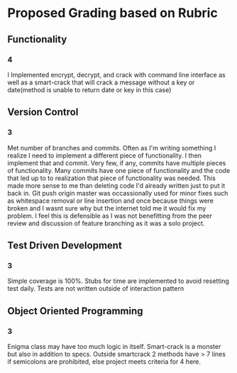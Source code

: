 # Proposed Grading based on Rubric

## Functionality
### 4
I Implemented encrypt, decrypt, and crack with command line interface as well as a smart-crack that will crack a message without a key or date(method is unable to return date or key in this case)

## Version Control
### 3
Met number of branches and commits. Often as I'm writing something I realize I need to implement a different piece of functionality. I then implement that and commit. Very few, if any, commits have multiple pieces of functionality. Many commits have one piece of functionality and the code that led up to to realization that piece of functionality was needed. This made more sense to me than deleting code I'd already written just to put it back in. Git push origin master was occassionally used for minor fixes such as whitespace removal or line insertion and once because things were broken and I wasnt sure why but the internet told me it would fix my problem. I feel this is defensible as I was not benefitting from the peer review and discussion of feature branching as it was a solo project.

## Test Driven Development
### 3
Simple coverage is 100%. Stubs for time are implemented to avoid resetting test daily. Tests are not written outside of interaction pattern

## Object Oriented Programming
### 3
Enigma class may have too much logic in itself. Smart-crack is a monster but also in addition to specs. Outside smartcrack 2 methods have > 7 lines if semicolons are prohibited, else project meets criteria for 4 here. 

